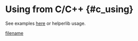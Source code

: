 # Using from C/C++ {#c_using}

See examples [here](https://github.com/grodansparadis/vscp/tree/master/tests/helperlib) or helperlib usage.

[filename](./bottom_copyright.md ':include')